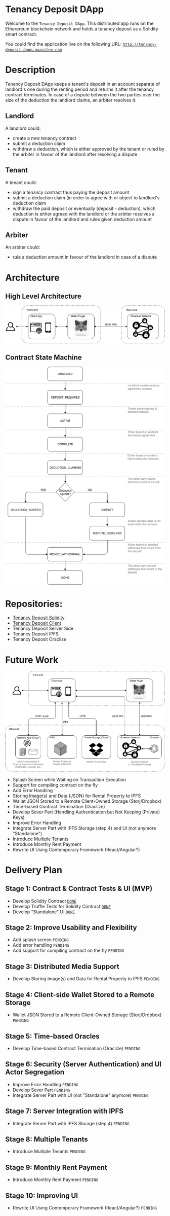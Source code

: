# Tenancy Deposit DApp
Welcome to the `Tenancy Deposit DApp`. This distributed app runs on the Etherereum blockchain network and holds a tenancy deposit as a Solidity smart contract.

You could find the application live on the following URL: [`http://tenancy-deposit-dapp.nvasilev.com`](http://tenancy-deposit-dapp.nvasilev.com)

# Description
Tenancy Deposit DApp keeps a tenant's deposit in an account separate of landlord's one during the renting period and returns it after the tenancy contract terminates.
In case of a dispute between the two parties over the size of the deduction the landlord claims, an arbiter resolves it.

## Landlord
A landlord could:
* create a new tenancy contract
* submit a deduction claim
* withdraw a deduction, which is either approved by the tenant or ruled by the arbiter in favour of the landlord after resolving a dispute

## Tenant
A tenant could:
* sign a tenancy contract thus paying the deposit amount
* submit a deduction claim (in order to agree with or object to landlord's deduction claim
* withdraw the paid deposit or eventually (deposit - deduction), which deduction is either agreed with the landlord or the arbiter resolves a dispute in favour of the landlord and rules given deduction amount

## Arbiter
An arbiter could:
* rule a deduction amount in favour of the landlord in case of a dispute</li>

# Architecture

## High Level Architecture

![Tenancy Deposit DApp Architecture](diagrams/TenancyDepositDApp-Architecture.png?raw=true "Tenancy Deposit DApp Architecture")

## Contract State Machine
![Tenancy Deposit Contract State Machine](diagrams/TenancyDepositDApp-StateMachine.png?raw=true "Tenancy Deposit Contract State Machine")

# Repositories:
* [Tenancy Deposit Solidity](https://github.com/nvasilev/tenancy-deposit-sol)
* [Tenancy Deposit Client](https://github.com/nvasilev/tenancy-deposit-client)
* Tenancy Deposit Server Side
* Tenancy Deposit IPFS
* Tenancy Deposit Oraclize

# Future Work

![Tenancy Deposit DApp Future Architecture](diagrams/TenancyDepositDApp-Future-Architecture.png?raw=true "Tenancy Deposit DApp (Future) Architecture")

* Splash Screen while Waiting on Transaction Execution
* Support for compiling contract on the fly
* Add Error Handling
* Storing Image(s) and Data (JSON) for Rental Property to IPFS
* Wallet JSON Stored to a Remote Client-Owned Storage (Storj/Dropbox) 
* Time-based Contract Termination (Oraclize)
* Develop Sever Part (Handling Authentication but Not Keeping (Private) Keys)
* Improve Error Handling
* Integrate Server Part with IPFS Storage (step 4) and UI (not anymore "Standalone")
* Introduce Multiple Tenants
* Introduce Monthly Rent Payment
* Rewrite UI Using Contemporary Framework (React/Angular?)

# Delivery Plan

## Stage 1: Contract & Contract Tests & UI (MVP)
* Develop Solidity Contract [`DONE`](https://github.com/nvasilev/tenancy-deposit-sol/blob/master/contracts/TenancyDeposit.sol)
* Develop Truffle Tests for Solidity Contract [`DONE`](https://github.com/nvasilev/tenancy-deposit-sol/blob/master/test/TestTenancyDeposit.js)
* Develop "Standalone" UI [`DONE`](https://github.com/nvasilev/tenancy-deposit-client)

## Stage 2: Improve Usability and Flexibility
* Add splash screen `PENDING`
* Add error handling `PENDING`
* Add support for compiling contract on the fly `PENDING`

## Stage 3: Distributed Media Support
* Develop Storing Image(s) and Data for Rental Property to IPFS `PENDING`

## Stage 4: Client-side Wallet Stored to a Remote Storage
* Wallet JSON Stored to a Remote Client-Owned Storage (Storj/Dropbox) `PENDING`

## Stage 5: Time-based Oracles
* Develop Time-based Contract Termination (Oraclize) `PENDING`

## Stage 6: Security (Server Authentication) and UI Actor Segregation
* Improve Error Handling `PENDING`
* Develop Sever Part `PENDING`
* Integrate Server Part with UI (not "Standalone" anymore) `PENDING`

## Stage 7: Server Integration with IPFS
* Integrate Server Part with IPFS Storage (step 4) `PENDING`

## Stage 8: Multiple Tenants
* Introduce Multiple Tenants `PENDING`

## Stage 9: Monthly Rent Payment
* Introduce Monthly Rent Payment `PENDING`

## Stage 10: Improving UI
* Rewrite UI Using Contemporary Framework (React/Angular?) `PENDING`

